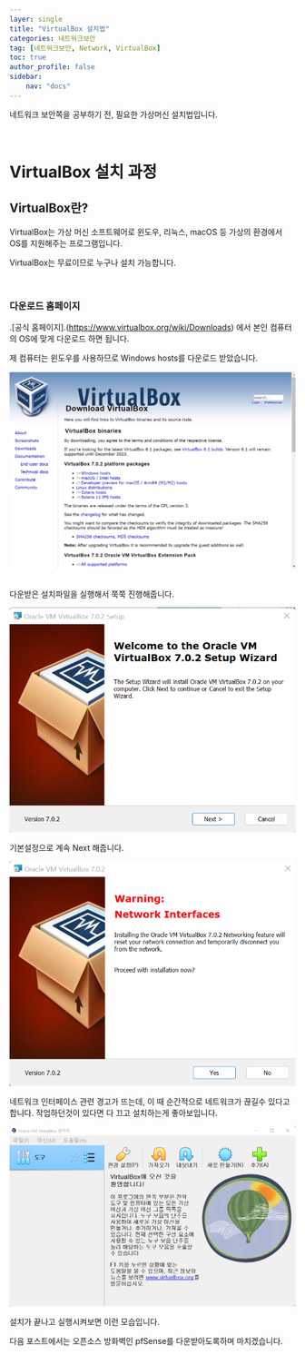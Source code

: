 ```yaml
---
layer: single
title: "VirtualBox 설치법"
categories: 네트워크보안
tag: [네트워크보안, Network, VirtualBox]
toc: true
author_profile: false
sidebar: 
    nav: "docs"
---
```


네트워크 보안쪽을 공부하기 전, 필요한 가상머신 설치법입니다.

&nbsp;
&nbsp;

# VirtualBox 설치 과정

## VirtualBox란?

VirtualBox는 가상 머신 소프트웨어로 윈도우, 리눅스, macOS 등 가상의 환경에서 OS를 지원해주는 프로그램입니다.

VirtualBox는 무료이므로 누구나 설치 가능합니다.

&nbsp;
&nbsp;

### 다운로드 홈페이지

.[공식 홈페이지].(https://www.virtualbox.org/wiki/Downloads) 에서 본인 컴퓨터의 OS에 맞게 다운로드 하면 됩니다.

제 컴퓨터는 윈도우를 사용하므로 Windows hosts를 다운로드 받았습니다.

![image01](/images/2022-11-09-virtualBOX01.png)
&nbsp;
&nbsp;

다운받은 설치파일을 실행해서 쭉쭉 진행해줍니다.

![image02](/images/2022-11-09-virtualBOX02.png)



기본설정으로 계속 Next 해줍니다.

![image03](/images/2022-11-09-virtualBOX03.png)



네트워크 인터페이스 관련 경고가 뜨는데, 이 때 순간적으로 네트워크가 끊길수 있다고합니다. 작업하던것이 있다면 다 끄고 설치하는게 좋아보입니다.



![image04](/images/2022-11-09-virtualBOX04.png)



설치가 끝나고 실행시켜보면 이런 모습입니다.


다음 포스트에서는 오픈소스 방화벽인 pfSense를 다운받아도록하며 마치겠습니다.


